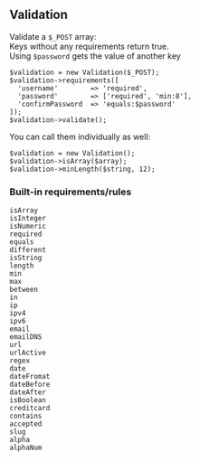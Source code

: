 ## Validation

Validate a `$_POST` array:  
Keys without any requirements return true.  
Using `$password` gets the value of another key  
```
$validation = new Validation($_POST);
$validation->requirements([
  'username'        => 'required',
  'password'        => ['required', 'min:8'],
  'confirmPassword  => 'equals:$password'
]);
$validation->validate();
```
  
  You can call them individually as well:
  ```
  $validation = new Validation();
  $validation->isArray($array);
  $validation->minLength($string, 12);
  ```

### Built-in requirements/rules

`isArray`  
`isInteger`  
`isNumeric`  
`required`  
`equals`  
`different`    
`isString`  
`length`  
`min`  
`max`  
`between`  
`in`  
`ip`  
`ipv4`  
`ipv6`  
`email`  
`emailDNS`  
`url`  
`urlActive`  
`regex`  
`date`  
`dateFromat`  
`dateBefore`  
`dateAfter`  
`isBoolean`  
`creditcard`  
`contains`  
`accepted`  
`slug`  
`alpha`  
`alphaNum`
